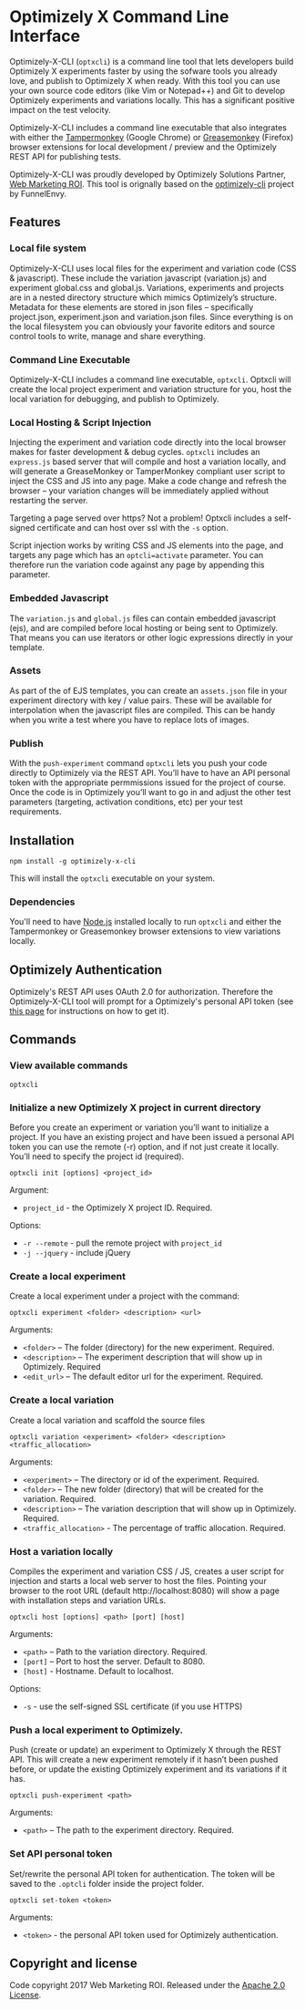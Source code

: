 # Optimizely X Command Line Interface

Optimizely-X-CLI (`optxcli`) is a command line tool that lets developers build Optimizely X experiments 
faster by using the sofware tools you already love, and publish to Optimizely X when ready. With this tool
you can use your own source code editors (like Vim or Notepad++) and Git to develop Optimizely experiments 
and variations locally. This has a significant positive impact on the test velocity.

Optimizely-X-CLI includes a command line executable that also integrates with either the 
[Tampermonkey](https://chrome.google.com/webstore/detail/tampermonkey/dhdgffkkebhmkfjojejmpbldmpobfkfo?hl=en) (Google Chrome) 
or [Greasemonkey](https://addons.mozilla.org/en-US/firefox/addon/greasemonkey/) (Firefox) browser extensions 
for local development / preview and the Optimizely REST API for publishing tests.

Optimizely-X-CLI was proudly developed by Optimizely Solutions Partner, [Web Marketing ROI](https://webmarketingroi.com.au). 
This tool is orignally based on the [optimizely-cli](https://github.com/FunnelEnvy/optimizely-cli) project by FunnelEnvy.

## Features

### Local file system

Optimizely-X-CLI uses local files for the experiment and variation code (CSS & javascript). These 
include the variation javascript (variation.js) and experiment global.css and global.js. Variations, 
experiments and projects are in a nested directory structure which mimics Optimizely’s structure. 
Metadata for these elements are stored in json files – specifically project.json, experiment.json 
and variation.json files. Since everything is on the local filesystem you can obviously your 
favorite editors and source control tools to write, manage and share everything.

### Command Line Executable

Optimizely-X-CLI includes a command line executable, `optxcli`. Optxcli will create the local 
project experiment and variation structure for you, host the local variation for debugging, 
and publish to Optimizely.

### Local Hosting & Script Injection

Injecting the experiment and variation code directly into the local browser makes for faster 
development & debug cycles. `optxcli` includes an `express.js` based server that will compile 
and host a variation locally, and will generate a GreaseMonkey or TamperMonkey compliant user 
script to inject the CSS and JS into any page. Make a code change and refresh the browser – 
your variation changes will be immediately applied without restarting the server.

Targeting a page served over https? Not a problem! Optxcli includes a self-signed certificate 
and can host over ssl with the `-s` option.

Script injection works by writing CSS and JS elements into the page, and targets any page which 
has an `optcli=activate` parameter. You can therefore run the variation code against any page 
by appending this parameter.

### Embedded Javascript

The `variation.js` and `global.js` files can contain embedded javascript (ejs), and are compiled 
before local hosting or being sent to Optimizely. That means you can use iterators or other 
logic expressions directly in your template.

### Assets

As part of the of EJS templates, you can create an `assets.json` file in your experiment directory 
with key / value pairs. These will be available for interpolation when the javascript files are 
compiled. This  can be handy when you write a test where you have to replace lots of images.

### Publish

With the `push-experiment` command `optxcli` lets you push your code directly to Optimizely 
via the REST API. You’ll have to have an API personal token with the appropriate permmissions 
issued for the project of course. Once the code is in Optimizely you’ll want to go in and 
adjust the other test parameters (targeting, activation conditions, etc) per your test requirements.

## Installation

```
npm install -g optimizely-x-cli
```

This will install the `optxcli` executable on your system.

### Dependencies

You'll need to have [Node.js](http://nodejs.org/) installed locally to run `optxcli` and either the 
Tampermonkey or Greasemonkey browser extensions to view variations locally.

## Optimizely Authentication

Optimizely's REST API uses OAuth 2.0 for authorization.
Therefore the Optimizely-X-CLI tool will prompt for a Optimizely's personal API token 
(see [this page](https://help.optimizely.com/Integrate_Other_Platforms/Generate_a_personal_access_token_in_Optimizely_X_Web) 
for instructions on how to get it).

## Commands

### View available commands

```
optxcli
```

### Initialize a new Optimizely X project in current directory

Before you create an experiment or variation you’ll want to initialize a project. 
If you have an existing project and have been issued a personal API token you can use the remote 
(-r) option, and if not just create it locally. You’ll need to specify the project 
id (required). 

```
optxcli init [options] <project_id>
```

Argument:

 - `project_id` - the Optimizely X project ID. Required.

Options:

 - `-r --remote` - pull the remote project with `project_id`
 - `-j --jquery` - include jQuery
 
### Create a local experiment

Create a local experiment under a project with the command: 

```
optxcli experiment <folder> <description> <url>
```

Arguments:

 - `<folder>` – The folder (directory) for the new experiment. Required.
 - `<description>` – The experiment description that will show up in Optimizely. Required
 - `<edit_url>` – The default editor url for the experiment. Required.

### Create a local variation

Create a local variation and scaffold the source files

```
optxcli variation <experiment> <folder> <description> <traffic_allocation>
```

Arguments:

 - `<experiment>` – The directory or id of the experiment. Required.
 - `<folder>` – The new folder (directory) that will be created for the variation. Required.
 - `<description>` – The variation description that will show up in Optimizely. Required.
 - `<traffic_allocation>` - The percentage of traffic allocation. Required.

### Host a variation locally

Compiles the experiment and variation CSS / JS, creates a user script for injection and 
starts a local web server to host the files. Pointing your browser to the root URL 
(default http://localhost:8080) will show a page with installation steps and variation URLs.

```
optxcli host [options] <path> [port] [host]
```

Arguments:

 - `<path>` – Path to the variation directory. Required.
 - `[port]` – Port to host the server. Default to 8080.
 - `[host]` - Hostname. Default to localhost.
 
Options:

 - `-s` - use the self-signed SSL certificate (if you use HTTPS)
 
### Push a local experiment to Optimizely.

Push (create or update) an experiment to Optimizely X through the REST API. This will 
create a new experiment remotely if it hasn’t been pushed before, or update the existing Optimizely experiment 
and its variations if it has.
 
```
optxcli push-experiment <path>
```

Arguments:

 - `<path>` – The path to the experiment directory. Required.

 
### Set API personal token

Set/rewrite the personal API token for authentication. The token will be saved to the `.optcli` folder inside the project folder.

```
optxcli set-token <token>
``` 

Arguments:

 - `<token>` - the personal API token used for Optimizely authentication. 
 
## Copyright and license

Code copyright 2017 Web Marketing ROI. Released under the [Apache 2.0 License](http://www.apache.org/licenses/LICENSE-2.0).
